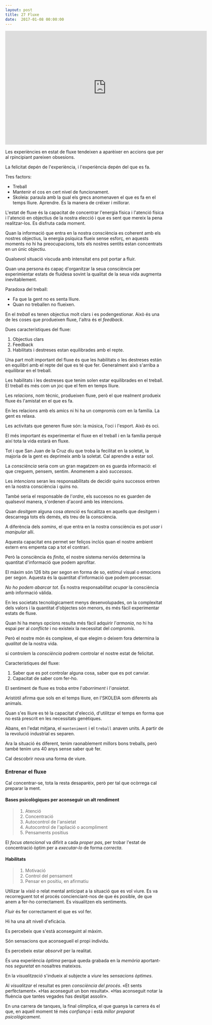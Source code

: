 ```yaml
---
layout: post
title: 27 Fluxe
date:  2017-01-08 00:00:00
---
```



<iframe width="640" height="360" src="https://www.youtube.com/embed/hpcktEcPido" frameborder="0" allowfullscreen></iframe>

Les experiències en estat de fluxe tendeixen a aparèixer en accions que per al rpincipiant pareixen obsesions.

La felicitat depén de l'experiència, i l'experiència depén del que es fa.

Tres factors:

- Treball
- Mantenir el cos en cert nivel de funcionament.
- Skoleia: paraula amb la qual els grecs anomenaven el que es fa en el temps lliure. Aprendre. És la manera de créixer i millorar.

L'estat de fluxe és la capacitat de concentrar l'energia física i l'atenció física i l'atenció en objectius de la nostra elecció i que es sent que mereix la pena realitzar-los. Es disfruta cada moment.

Quan la informació que entra en la nostra consciència es coherent amb els nostres objectius, la energia psíquica flueix sense esforç, en aquests moments no hi ha preocupacions, tots els nostres sentits estan concentrats en un únic objectiu.

Qualsevol situació viscuda amb intensitat ens pot portar a fluir.

Quan una persona és capaç d'organitzar la seua consciència per experimientar estats de fluidesa sovint la qualitat de la seua vida augmenta inevitablement.

Paradoxa del treball:

- Fa que la gent no es senta lliure.
- Quan no treballen no flueixen.

En el *treball* es tenen objectius molt clars i es podengestionar. Això és una de les coses que produeixen fluxe, l'altra és el *feedback*.

Dues característiques del fluxe:

1. Objectius clars
2. Feedback
3. Habilitats i destreses estan equilibrades amb el repte.

Una part molt important del fluxe és que les habilitats o les destreses están en equilibri amb el repte del que es té que fer. Generalment això s'arriba a equilibrar en el treball.

Les habilitats i les destreses que tenim solen estar equilibrades en el treball. El treball és més com un joc que el fem en temps lliure.

Les *relacions*, nom tècnic, produeixen fluxe, però el que realment produeix fluxe és l'amistat en el que es fa.

En les relacions amb els amics ni hi ha un compromís com en la família. La gent es relaxa.

Les activitats que generen fluxe són: la música, l'oci i l'esport. Això és oci.

El més important és experimentar el fluxe en el treball i en la família perquè així tota la vida estarà en fluxe.

Tot i que San Juan de la Cruz diu que troba la fecilitat en la soletat, la majoria de la gent es deprimeix amb la soletat. Cal aprendre a estar sol.

La *consciència* seria com un gran magatzem on es guarda informació: el que creguem, pensem, sentim. Anomenem a això *successos*.

Les *intencions* seran les responsabilitats de decidir quins succesos entren en la nostra consciència i quins no.

També seria el responsable de l'*ordre*, els succesos no es guarden de qualsevol manera, s'ordenen d'acord amb les intencions.

Quan *desitgem* alguna cosa *atenció* es focalitza en aquells que desitgem i descarrega tots els demés, els treu de la consciència.

A diferència dels *somins*, el que entra en la nostra consciència es pot *usar* i *manipular* allí.

Aquesta capacitat ens permet ser feliços inclús quan el nostre ambient extern ens empenta cap a tot el contrari.

Però la consciència és *finita*, el nostre sistema nerviós determina la quantitat d'informació que podem aprofitar.

El màxim són 126 bits per segon en forma de so, estímul visual o emocions per segon. Aquesta és la quantitat d'informació que podem processar.

*No ho podem abarcar tot*. És nostra responsabilitat *ocupar* la consciència amb informació vàlida.

En les societats tecnològicament menys desenvolupades, on la complexitat dels valors i la quantitat d'objectes són menors, és més fàcil experimentar estats de fluxe.

Quan hi ha menys opcions resulta més fàcil adquirir l'*armonia*, no hi ha espai per al *conflicte* i no existeix la necessitat del *compromís*.

Però el nostre món és complexe, el que elegim o deixem fora determina la *qualitat* de la nostra vida.

si controlem la *consciència* podrem controlar el nostre estat de felicitat.

Característiques del fluxe:

1. Saber que es pot controlar alguna cosa, saber que es pot canviar.
2. Capacitat de saber com fer-ho.

El sentiment de fluxe es troba entre l'*aborriment* i l'*ansietat*.

Aristòtil afirma que sols en el temps lliure, en l'SKOLEIA som diferents als animals.

Quan s'es lliure es té la capacitat d'elecció, d'utilitzar el temps en forma que no està prescrit en les necessitats genètiques.

Abans, en l'edat mitjana, el `manteniment` i el `treball` anaven units. A partir de la revolució industrial es separen.

Ara la situació és diferent, tenim raonablement millors bons treballs, però també tenim uns 40 anys sense saber què fer.

Cal descobrir nova una forma de viure.

### Entrenar el fluxe

Cal concentrar-se, tota la resta desaparèix, però per tal que ocòrrega cal preparar la ment.

#### Bases psicològiques per aconseguir un alt rendiment

> 1. Atenció
> 2. Concentració
> 3. Autocontrol de l'ansietat
> 4. Autocontrol de l'apliació o acompliment
> 5. Pensaments positius

El *focus atencional* va difirit a cada *proper pas*, per trobar l'estat de concentració òptim per a *executar-lo* de forma *correcta*.

#### Habilitats

> 1. Motivació
> 2. Control del pensament
> 3. Pensar en positiu, en afirmatiu

Utilizar la *visió* o relat mental anticipat a la situació que es vol viure. Es va recorreguent tot el procés concienciant-nos de que és posible, de que anem a fer-ho correctament. Es visualitzen els sentiments.

*Fluir* és fer correctament el que es vol fer.

Hi ha una alt nivell d'eficàcia.

Es percebeix que s'està aconseguint al màxim.

Són sensacions que aconsegueil el propi individu.

Es percebeix estar *absorvit* per la realitat.

És una experiència *òptima* perquè queda grabada en la *memòria* aportant-nos *seguretat* en nosaltres mateixos.

En la *visualització* s'indueix al subjecte a *viure* les *sensacions òptimes*.

Al *visualitzar* el resultat es pren *consciència del procés*. «Et sents perfèctament».  «Has aconseguit un bon resultat». «Has aconseguit notar la fluència que tantes vegades has desitjat assolir».

En una carrera de tanques, la final olímplica, el que guanya la carrera és el que, en aquell moment té més *confiança* i està *millor preparat psicològicament*.


